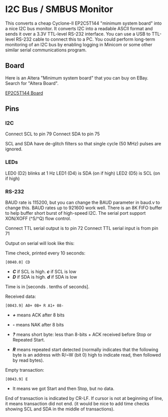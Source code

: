 
# I2C Bus / SMBUS Monitor

This converts a cheap Cyclone-II EP2C5T144 "minimum system board" into a
nice I2C bus monitor.  It converts I2C into a readable ASCII format and
sends it over a 3.3V TTL-level RS-232 interface.  You can use a USB to
TTL-level RS-232 cable to connect this to a PC.  You could perform long-term
monitoring of an I2C bus by enabling logging in Minicom or some other
similar serial communications program.

## Board

Here is an Altera "Minimum system board" that you can buy on EBay.  Search
for "Altera Board".

[EP2C5T144 Board](https://github.com/jhallen/joes-sandbox/tree/master/fpga/i2c_monitor/mp2c5board.jpg)

## Pins

### I2C

Connect SCL to pin 79
Connect SDA to pin 75

SCL and SDA have de-glitch filters so that single cycle (50 MHz) pulses are
ignored.

### LEDs

LED0 (D2) blinks at 1 Hz
LED1 (D4) is SDA (on if high)
LED2 (D5) is SCL (on if high)

### RS-232

BAUD rate is 115200, but you can change the BAUD parameter in baud.v to
change this.  BAUD rates up to 921600 work well.  There is an 8K FIFO buffer
to help buffer short burst of high-speed I2C.  The serial port support
XON/XOFF (^S/^Q) flow control.

Connect TTL serial output is to pin 72
Connect TTL serial input is from pin 71

Output on serial will look like this:

Time check, printed every 10 seconds:

	[0040.0] CD

* ___C___ if SCL is high. ___c___ if SCL is low
* ___D___ if SDA is high. ___d___ if SDA is low

Time is in [seconds . tenths of seconds].

Received data:

	[0043.9] A0+ 0B+ R A1+ 08-

* ___+___ means ACK after 8 bits
* ___-___ means NAK after 8 bits

* ___?___ means short byte: less than 8-bits + ACK received before
          Stop or Repeated Start.

* ___R___ means repeated start detected (normally indicates
          that the following byte is an address with R/~W (bit 0) high
          to indicate read, then followed by read bytes).

Empty transaction:

	[0043.9] E

* It means we got Start and then Stop, but no data.

End of transaction is indicated by CR-LF.  If cursor is not at beginning of
line, it means transaction did not end.  (it would be nice to add time
checks showing SCL and SDA in the middle of transactions).

